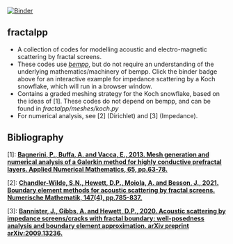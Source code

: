 [![Binder](https://mybinder.org/badge_logo.svg)](https://mybinder.org/v2/gh/AndrewGibbs/fractal-screen-scattering/HEAD?labpath=EG_Koch.ipynb)

## fractalpp
* A collection of codes for modelling acoustic and electro-magnetic scattering by fractal screens.
* These codes use [*bempp*](http://bempp.com), but do not require an understanding of the underlying mathematics/machinery of bempp. Click the binder badge above for an interactive example for impedance scattering by a Koch snowflake, which will run in a browser window.
* Contains a graded meshing strategy for the Koch snowflake, based on the ideas of [1]. These codes do not depend on bempp, and can be found in *fractalpp/meshes/koch.py*
* For numerical analysis, see [2] (Dirichlet) and [3] (Impedance).

## Bibliography

[1]: [**Bagnerini, P., Buffa, A. and Vacca, E., 2013. Mesh generation and numerical analysis of a Galerkin method for highly conductive prefractal layers. Applied Numerical Mathematics, 65, pp.63-78.**](https://www.sciencedirect.com/science/article/abs/pii/S0168927412001936)

[2]: [**Chandler-Wilde, S.N., Hewett, D.P., Moiola, A. and Besson, J., 2021. Boundary element methods for acoustic scattering by fractal screens. Numerische Mathematik, 147(4), pp.785-837.**](https://link.springer.com/article/10.1007/s00211-021-01182-y)

[3]: [**Bannister, J., Gibbs, A. and Hewett, D.P., 2020. Acoustic scattering by impedance screens/cracks with fractal boundary: well-posedness analysis and boundary element approximation. arXiv preprint arXiv:2009.13236.**](https://arxiv.org/abs/2009.13236)
